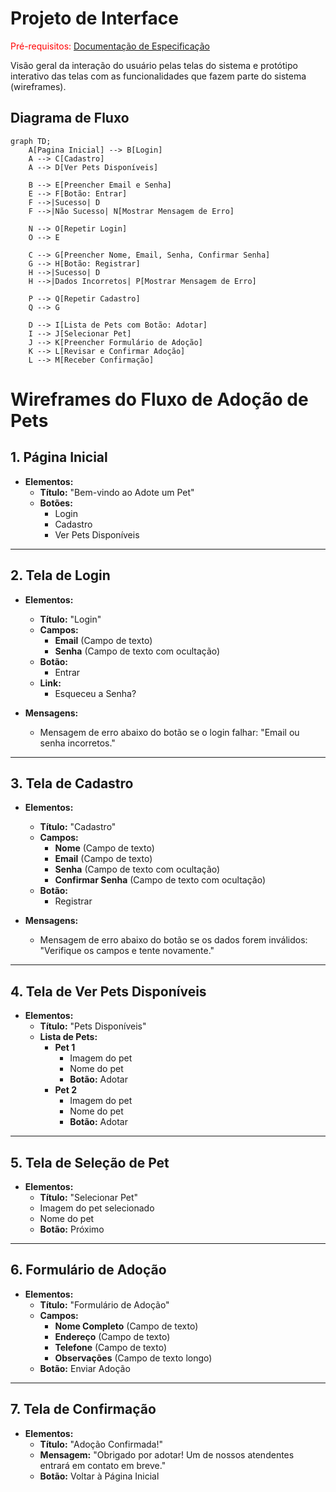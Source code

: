 
# Projeto de Interface

<span style="color:red">Pré-requisitos: <a href="2-Especificação do Projeto.md"> Documentação de Especificação</a></span>

Visão geral da interação do usuário pelas telas do sistema e protótipo interativo das telas com as funcionalidades que fazem parte do sistema (wireframes).



## Diagrama de Fluxo
```mermaid
graph TD;
    A[Pagina Inicial] --> B[Login]
    A --> C[Cadastro]
    A --> D[Ver Pets Disponíveis]
    
    B --> E[Preencher Email e Senha]
    E --> F[Botão: Entrar]
    F -->|Sucesso| D
    F -->|Não Sucesso| N[Mostrar Mensagem de Erro]

    N --> O[Repetir Login]
    O --> E
    
    C --> G[Preencher Nome, Email, Senha, Confirmar Senha]
    G --> H[Botão: Registrar]
    H -->|Sucesso| D
    H -->|Dados Incorretos| P[Mostrar Mensagem de Erro]

    P --> Q[Repetir Cadastro]
    Q --> G
    
    D --> I[Lista de Pets com Botão: Adotar]
    I --> J[Selecionar Pet]
    J --> K[Preencher Formulário de Adoção]
    K --> L[Revisar e Confirmar Adoção]
    L --> M[Receber Confirmação]
```


# Wireframes do Fluxo de Adoção de Pets

## 1. Página Inicial
- **Elementos:**
  - **Título:** "Bem-vindo ao Adote um Pet"
  - **Botões:**
    - Login
    - Cadastro
    - Ver Pets Disponíveis

---

## 2. Tela de Login
- **Elementos:**
  - **Título:** "Login"
  - **Campos:**
    - **Email** (Campo de texto)
    - **Senha** (Campo de texto com ocultação)
  - **Botão:**
    - Entrar
  - **Link:**
    - Esqueceu a Senha?

- **Mensagens:**
  - Mensagem de erro abaixo do botão se o login falhar: "Email ou senha incorretos."

---

## 3. Tela de Cadastro
- **Elementos:**
  - **Título:** "Cadastro"
  - **Campos:**
    - **Nome** (Campo de texto)
    - **Email** (Campo de texto)
    - **Senha** (Campo de texto com ocultação)
    - **Confirmar Senha** (Campo de texto com ocultação)
  - **Botão:**
    - Registrar

- **Mensagens:**
  - Mensagem de erro abaixo do botão se os dados forem inválidos: "Verifique os campos e tente novamente."

---

## 4. Tela de Ver Pets Disponíveis
- **Elementos:**
  - **Título:** "Pets Disponíveis"
  - **Lista de Pets:**
    - **Pet 1**
      - Imagem do pet
      - Nome do pet
      - **Botão:** Adotar
    - **Pet 2**
      - Imagem do pet
      - Nome do pet
      - **Botão:** Adotar

---

## 5. Tela de Seleção de Pet
- **Elementos:**
  - **Título:** "Selecionar Pet"
  - Imagem do pet selecionado
  - Nome do pet
  - **Botão:** Próximo

---

## 6. Formulário de Adoção
- **Elementos:**
  - **Título:** "Formulário de Adoção"
  - **Campos:**
    - **Nome Completo** (Campo de texto)
    - **Endereço** (Campo de texto)
    - **Telefone** (Campo de texto)
    - **Observações** (Campo de texto longo)
  - **Botão:** Enviar Adoção

---

## 7. Tela de Confirmação
- **Elementos:**
  - **Título:** "Adoção Confirmada!"
  - **Mensagem:** "Obrigado por adotar! Um de nossos atendentes entrará em contato em breve."
  - **Botão:** Voltar à Página Inicial


 

